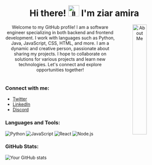 <h1 align="center">
  Hi there!  <img src="https://github.com/user-attachments/assets/f73de3e6-648e-4c69-aee0-b8bf38bbca75" height="35px" alt="👋" />
  I'm ziar amira
</h1>
<div align="center">
<p align="center">
  <img align="right" width="30%" src="https://github.com/user-attachments/assets/1c1d44c4-109b-454c-abf2-899b65671b1" alt="About Me" />
   Welcome to my GitHub profile! I am a software engineer specializing in both backend and frontend development. I work with languages such as Python, Java, JavaScript, CSS, HTML, and more. I am a dynamic and creative person, passionate about sharing my projects. I hope to collaborate on solutions for various projects and learn new technologies. Let's connect and explore opportunities together!
  <br /><br />
 
</p>
</div>


### Connect with me:
- [Twitter](https://twitter.com/yourhandle)
- [LinkedIn](https://linkedin.com/in/yourhandle)
- [Discord](https://discord.gg/yourinvite)

### Languages and Tools:
![Python](https://img.shields.io/badge/-Python-020202?style=flat-square&logo=python&logoColor=white)
![JavaScript](https://img.shields.io/badge/-JavaScript-020202?style=flat-square&logo=javascript&logoColor=white)
![React](https://img.shields.io/badge/-React-020202?style=flat-square&logo=react&logoColor=white)
![Node.js](https://img.shields.io/badge/-NodeJS-020202?style=flat-square&logo=Node.js&logoColor=white)

### GitHub Stats:
![Your GitHub stats](https://github-readme-stats.vercel.app/api?username=ziaramira&show_icons=true&theme=react)
